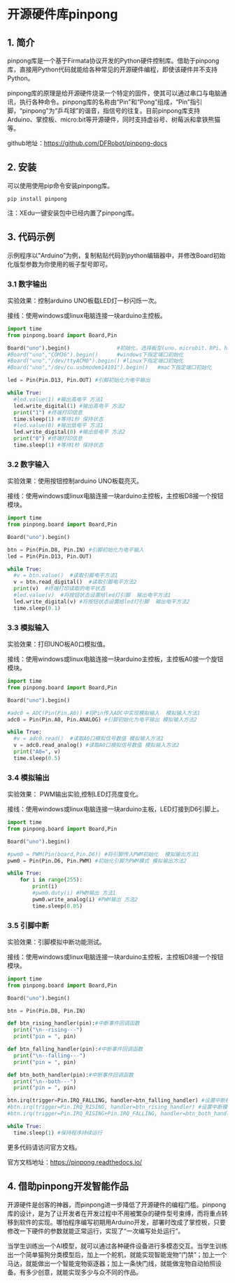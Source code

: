 # 开源硬件库pinpong

## 1. 简介

pinpong库是一个基于Firmata协议开发的Python硬件控制库。借助于pinpong库，直接用Python代码就能给各种常见的开源硬件编程，即使该硬件并不支持Python。

pinpong库的原理是给开源硬件烧录一个特定的固件，使其可以通过串口与电脑通讯，执行各种命令。pinpong库的名称由“Pin”和“Pong”组成，“Pin”指引脚，“pinpong”为“乒乓球”的谐音，指信号的往复。目前pinpong库支持Arduino、掌控板、micro:bit等开源硬件，同时支持虚谷号、树莓派和拿铁熊猫等。

github地址：https://github.com/DFRobot/pinpong-docs

## 2. 安装

可以使用使用pip命令安装pinpong库。

```
pip install pinpong
```

注：XEdu一键安装包中已经内置了pinpong库。

## 3. 代码示例

示例程序以“Arduino”为例，复制粘贴代码到python编辑器中，并修改Board初始化版型参数为你使用的板子型号即可。

### 3.1 数字输出

实验效果：控制arduino UNO板载LED灯一秒闪烁一次。

接线：使用windows或linux电脑连接一块arduino主控板。

```python
import time
from pinpong.board import Board,Pin

Board("uno").begin()               #初始化，选择板型(uno、microbit、RPi、handpy)和端口号，不输入端口号则进行自动识别
#Board("uno","COM36").begin()      #windows下指定端口初始化
#Board("uno","/dev/ttyACM0").begin() #linux下指定端口初始化
#Board("uno","/dev/cu.usbmodem14101").begin()   #mac下指定端口初始化

led = Pin(Pin.D13, Pin.OUT) #引脚初始化为电平输出

while True:
  #led.value(1) #输出高电平 方法1
  led.write_digital(1) #输出高电平 方法2
  print("1") #终端打印信息
  time.sleep(1) #等待1秒 保持状态
  #led.value(0) #输出低电平 方法1
  led.write_digital(0) #输出低电平 方法2
  print("0") #终端打印信息
  time.sleep(1) #等待1秒 保持状态
```

### 3.2 数字输入

实验效果：使用按钮控制arduino UNO板载亮灭。

接线：使用windows或linux电脑连接一块arduino主控板，主控板D8接一个按钮模块。

```python
import time
from pinpong.board import Board,Pin

Board("uno").begin() 

btn = Pin(Pin.D8, Pin.IN) #引脚初始化为电平输入
led = Pin(Pin.D13, Pin.OUT)

while True:
  #v = btn.value()  #读取引脚电平方法1
  v = btn.read_digital()  #读取引脚电平方法2
  print(v)  #终端打印读取的电平状态
  #led.value(v)  #将按钮状态设置给led灯引脚  输出电平方法1
  led.write_digital(v) #将按钮状态设置给led灯引脚  输出电平方法2
  time.sleep(0.1)
```

### 3.3 模拟输入

实验效果：打印UNO板A0口模拟值。

接线：使用windows或linux电脑连接一块arduino主控板，主控板A0接一个旋钮模块。

```python
import time
from pinpong.board import Board,Pin

Board("uno").begin()

#adc0 = ADC(Pin(Pin.A0)) #将Pin传入ADC中实现模拟输入  模拟输入方法1
adc0 = Pin(Pin.A0, Pin.ANALOG) #引脚初始化为电平输出 模拟输入方法2

while True:
  #v = adc0.read()  #读取A0口模拟信号数值 模拟输入方法1
  v = adc0.read_analog() #读取A0口模拟信号数值 模拟输入方法2
  print("A0=", v)
  time.sleep(0.5)
```

### 3.4 模拟输出

实验效果： PWM输出实验,控制LED灯亮度变化。

接线：使用windows或linux电脑连接一块arduino主板，LED灯接到D6引脚上。

```python
import time
from pinpong.board import Board,Pin

Board("uno").begin()

#pwm0 = PWM(Pin(board,Pin.D6)) #将引脚传入PWM初始化  模拟输出方法1
pwm0 = Pin(Pin.D6, Pin.PWM) #初始化引脚为PWM模式 模拟输出方法2

while True:
    for i in range(255):
        print(i)
        #pwm0.duty(i) #PWM输出 方法1
        pwm0.write_analog(i) #PWM输出 方法2
        time.sleep(0.05)
```

### 3.5 引脚中断

实验效果：引脚模拟中断功能测试。

接线：使用windows或linux电脑连接一块arduino主控板，主控板D8接一个按钮模块。

```python
import time
from pinpong.board import Board,Pin

Board("uno").begin()

btn = Pin(Pin.D8, Pin.IN)

def btn_rising_handler(pin):#中断事件回调函数
  print("\n--rising---")
  print("pin = ", pin)

def btn_falling_handler(pin):#中断事件回调函数
  print("\n--falling---")
  print("pin = ", pin)

def btn_both_handler(pin):#中断事件回调函数
  print("\n--both---")
  print("pin = ", pin)

btn.irq(trigger=Pin.IRQ_FALLING, handler=btn_falling_handler) #设置中断模式为下降沿触发
#btn.irq(trigger=Pin.IRQ_RISING, handler=btn_rising_handler) #设置中断模式为上升沿触发，及回调函数
#btn.irq(trigger=Pin.IRQ_RISING+Pin.IRQ_FALLING, handler=btn_both_handler) #设置中断模式为电平变化时触发

while True:
  time.sleep(1) #保持程序持续运行
```



更多代码请访问官方文档。

官方文档地址：https://pinpong.readthedocs.io/

## 4. 借助pinpong开发智能作品

开源硬件是创客的神器，而pinpong进一步降低了开源硬件的编程门槛。pinpong库的设计，是为了让开发者在开发过程中不用被繁杂的硬件型号束缚，而将重点转移到软件的实现。哪怕程序编写初期用Arduino开发，部署时改成了掌控板，只要修改一下硬件的参数就能正常运行，实现了“一次编写处处运行”。

当学生训练出一个AI模型，就可以通过各种硬件设备进行多模态交互。当学生训练出一个简单猫狗分类模型后，加上一个舵机，就能实现智能宠物“门禁”；加上一个马达，就能做出一个智能宠物驱逐器；加上一条快门线，就能做宠物自动拍照设备。有多少创意，就能实现多少与众不同的作品。